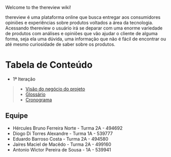 Welcome to the thereview wiki!

thereview é uma plataforma online que busca entregar aos consumidores opiniões e experiências sobre produtos voltados a área da tecnologia. Acessando thereview o usuário irá se deparar com uma enorme variedade de produtos com análises e opiniões que vão ajudar o cliente de alguma forma, seja ela uma dúvida, uma informação que não é fácil de encontrar ou até mesmo curiosidade de saber sobre os produtos.
# Tabela de Conteúdo
* 1ª Iteração
> * [Visão do negócio do projeto](https://github.com/Hercules-F/thereview/wiki/Vis%C3%A3o-do-Neg%C3%B3cio-do-projeto)
> * [Glossário](https://github.com/Hercules-F/thereview/wiki/Gloss%C3%A1rio)
> * [Cronograma](https://github.com/Hercules-F/thereview/wiki/Cronograma)

## Equipe
* Hércules Bruno Ferreira Norte - Turma 2A - 494692
* Diogo Di Torres Alexandre - Turma 1A - 539777
* Eduardo Barroso Costa - Turma 2A - 494580
* Jaíres Maciel de Macêdo - Turma 2A - 499160
* Antonio Wictor Pereira de Sousa - 1A - 539941